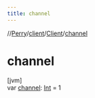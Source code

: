 ```yaml
---
title: channel
---
```

//[Perry](../../../index.html)/[client](../index.html)/[Client](index.html)/[channel](channel.html)



# channel



[jvm]\
var [channel](channel.html): [Int](https://kotlinlang.org/api/latest/jvm/stdlib/kotlin/-int/index.html) = 1




